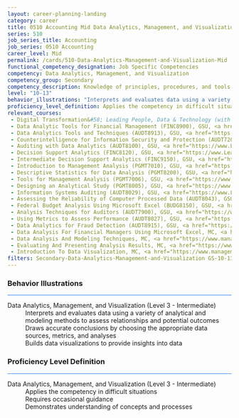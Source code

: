 ```yaml
---
layout: career-planning-landing
category: career
title: 0510 Accounting Mid Data Analytics, Management, and Visualization
series: 510
job_series_title: Accounting
job_series: 0510 Accounting
career_level: Mid
permalink: /cards/510-Data-Analytics-Management-and-Visualization-Mid
functional_competency_designation: Job Specific Competencies
competency: Data Analytics, Management, and Visualization
competency_group: Secondary
competency_description: Knowledge of principles, procedures, and tools used to manage and analyze data in order to make conclusions about that information; identifies trends and metrics from large data sets; presents data in a visually clear way to enable decision makers to identify patterns and grasp difficult concepts.
level: "10-13"
behavior_illustrations: "Interprets and evaluates data using a variety of analytical and modeling methods to assess relationships and potential outcomes ? Draws accurate conclusions by choosing the appropriate data sources, metrics, and analyses ? Builds data visualizations to provide insights into data"
proficiency_level_definition: Applies the competency in difficult situations ? Requires occasional guidance ? Demonstrates understanding of concepts and processes
relevant_courses: 
 - Digital Transformation&#58; Leading People, Data & Technology (with UC Berkeley Executive Education), Emeritus, <a href="https://executive-ed.xpro.mit.edu/robotics-essentials/enterprise/?b2c_form=true&utm_campaign=gsa&utm_source=b2b">https://executive-ed.xpro.mit.edu/robotics-essentials/enterprise/?b2c_form=true&utm_campaign=gsa&utm_source=b2b</a>
 - Data Analytic Tools for Financial Management (FINC8900), GSU, <a href="https://www.LearnAtGSUSA.com/FINC8905">https://www.LearnAtGSUSA.com/FINC8905</a>
 - Data Analytics Tools and Techniques (AUDT8913), GSU, <a href="https://www.LearnAtGSUSA.com/AUDT8918">https://www.LearnAtGSUSA.com/AUDT8918</a>
 - Counterintelligence for Information Security and Protection (AUDT7200), GSU, <a href="https://www.LearnAtGSUSA.com/AUDT7205">https://www.LearnAtGSUSA.com/AUDT7205</a>
 - Auditing with Data Analytics (AUDT8100), GSU, <a href="https://www.LearnAtGSUSA.com/AUDT8105">https://www.LearnAtGSUSA.com/AUDT8105</a>
 - Decision Support Analytics (FINC8120), GSU, <a href="https://www.LearnAtGSUSA.com/FINC8129">https://www.LearnAtGSUSA.com/FINC8129</a>
 - Intermediate Decision Support Analytics (FINC9150), GSU, <a href="https://www.LearnAtGSUSA.com/FINC9151">https://www.LearnAtGSUSA.com/FINC9151</a>
 - Introduction to Management Analysis (PGMT7010), GSU, <a href="https://www.LearnAtGSUSA.com/PGMT7011">https://www.LearnAtGSUSA.com/PGMT7011</a>
 - Descriptive Statistics for Data Analysis (PGMT8200), GSU, <a href="https://www.LearnAtGSUSA.com/PGMT8201">https://www.LearnAtGSUSA.com/PGMT8201</a>
 - Tools for Management Analysis (PGMT7006), GSU, <a href="https://www.LearnAtGSUSA.com/PGMT7007">https://www.LearnAtGSUSA.com/PGMT7007</a>
 - Designing an Analytical Study (PGMT8005), GSU, <a href="https://www.LearnAtGSUSA.com/PGMT8006">https://www.LearnAtGSUSA.com/PGMT8006</a>
 - Information Systems Auditing (AUDT8029), GSU, <a href="https://www.LearnAtGSUSA.com/AUDT8038">https://www.LearnAtGSUSA.com/AUDT8038</a>
 - Assessing the Reliability of Computer Processed Data (AUDT8043), GSU, <a href="https://www.LearnAtGSUSA.com/AUDT8052">https://www.LearnAtGSUSA.com/AUDT8052</a>
 - Federal Budget Analysis Using Microsoft Excel (BUDG8150), GSU, <a href="https://www.LearnAtGSUSA.com/BUDG8155">https://www.LearnAtGSUSA.com/BUDG8155</a>
 - Analysis Techniques for Auditors (AUDT7900), GSU, <a href="https://www.LearnAtGSUSA.com/AUDT7909">https://www.LearnAtGSUSA.com/AUDT7909</a>
 - Using Metrics to Assess Performance (AUDT8027), GSU, <a href="https://www.LearnAtGSUSA.com/AUDT8036">https://www.LearnAtGSUSA.com/AUDT8036</a>
 - Data Analytics for Fraud Detection (AUDT8915), GSU, <a href="https://www.LearnAtGSUSA.com/AUDT8920">https://www.LearnAtGSUSA.com/AUDT8920</a>
 - Data Analysis For Financial Managers Using Microsoft Excel, MC, <a href="https://www.managementconcepts.com/course/id/5318?utm_source=CFOportal&utm_medium=listing&utm_campaign=CFOTTEP&utm_id=23FM">https://www.managementconcepts.com/course/id/5318?utm_source=CFOportal&utm_medium=listing&utm_campaign=CFOTTEP&utm_id=23FM</a>
 - Data Analysis And Modeling Techniques, MC, <a href="https://www.managementconcepts.com/course/id/4615?utm_source=CFOportal&utm_medium=listing&utm_campaign=CFOTTEP&utm_id=23FM">https://www.managementconcepts.com/course/id/4615?utm_source=CFOportal&utm_medium=listing&utm_campaign=CFOTTEP&utm_id=23FM</a>
 - Evaluating And Presenting Analysis Results, MC, <a href="https://www.managementconcepts.com/course/id/4665?utm_source=CFOportal&utm_medium=listing&utm_campaign=CFOTTEP&utm_id=23FM">https://www.managementconcepts.com/course/id/4665?utm_source=CFOportal&utm_medium=listing&utm_campaign=CFOTTEP&utm_id=23FM</a>
 - Introduction To Data Visualization, MC, <a href="https://www.managementconcepts.com/course/id/4606?utm_source=CFOportal&utm_medium=listing&utm_campaign=CFOTTEP&utm_id=23FM">https://www.managementconcepts.com/course/id/4606?utm_source=CFOportal&utm_medium=listing&utm_campaign=CFOTTEP&utm_id=23FM</a>
filters: Secondary-Data-Analytics-Management-and-Visualization GS-10-13 series-0510
---
```


<div class="desktop:grid-col-6 margin-y-3">
  <div class="border-top-2 bg-white padding-3 shadow-5 height-full members-hover border-1px button-border border-top-blue radius-lg card-text-color">
    <h3>Behavior Illustrations</h3>
    <hr style="background-color: #2680EB !important;"/>
    <dl class="text-base card-content-color"><dt>Data Analytics, Management, and Visualization (Level 3 - Intermediate)</dt><dd>Interprets and evaluates data using a variety of analytical and modeling methods to assess relationships and potential outcomes </dd><dd> Draws accurate conclusions by choosing the appropriate data sources, metrics, and analyses </dd><dd> Builds data visualizations to provide insights into data</dd></dl>
  </div>
</div>
<div class="desktop:grid-col-6 margin-y-3">
  <div class="border-top-2 bg-white padding-3 shadow-5 height-full members-hover border-1px button-border border-top-blue radius-lg card-text-color">
    <h3>Proficiency Level Definition</h3>
     <hr style="background-color: #2680EB !important;"/>
    <dl class="text-base card-content-color"><dt>Data Analytics, Management, and Visualization (Level 3 - Intermediate)</dt><dd>Applies the competency in difficult situations </dd><dd> Requires occasional guidance </dd><dd> Demonstrates understanding of concepts and processes</dd></dl>
  </div>
</div>